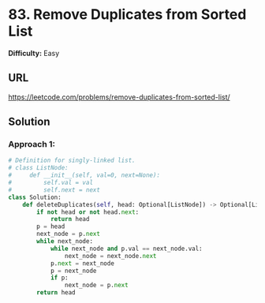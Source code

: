# 83. Remove Duplicates from Sorted List

**Difficulty:** Easy

## URL

https://leetcode.com/problems/remove-duplicates-from-sorted-list/

## Solution

### Approach 1:

```python
# Definition for singly-linked list.
# class ListNode:
#     def __init__(self, val=0, next=None):
#         self.val = val
#         self.next = next
class Solution:
    def deleteDuplicates(self, head: Optional[ListNode]) -> Optional[ListNode]:
        if not head or not head.next:
            return head
        p = head
        next_node = p.next
        while next_node:
            while next_node and p.val == next_node.val:
                next_node = next_node.next
            p.next = next_node
            p = next_node
            if p:
                next_node = p.next
        return head
```

